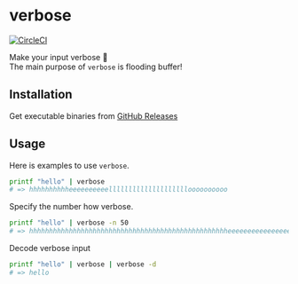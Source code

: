# verbose
[![CircleCI](https://circleci.com/gh/nwtgck/verbose.svg?style=shield)](https://circleci.com/gh/nwtgck/verbose)

Make your input verbose 🙈  
The main purpose of `verbose` is flooding buffer!

## Installation

Get executable binaries from [GitHub Releases](https://github.com/nwtgck/verbose/releases)

## Usage

Here is examples to use `verbose`.

```bash
printf "hello" | verbose
# => hhhhhhhhhheeeeeeeeeelllllllllllllllllllloooooooooo
```

Specify the number how verbose.

```bash
printf "hello" | verbose -n 50
# => hhhhhhhhhhhhhhhhhhhhhhhhhhhhhhhhhhhhhhhhhhhhhhhhhheeeeeeeeeeeeeeeeeeeeeeeeeeeeeeeeeeeeeeeeeeeeeeeeeelllllllllllllllllllllllllllllllllllllllllllllllllllllllllllllllllllllllllllllllllllllllllllllllllllloooooooooooooooooooooooooooooooooooooooooooooooooo
```

Decode verbose input

```bash
printf "hello" | verbose | verbose -d
# => hello
```
